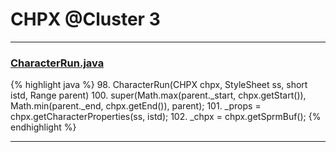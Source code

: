 # CHPX @Cluster 3

***

### [CharacterRun.java](https://searchcode.com/codesearch/view/97384484/)
{% highlight java %}
98. CharacterRun(CHPX chpx, StyleSheet ss, short istd, Range parent)
100.   super(Math.max(parent._start, chpx.getStart()), Math.min(parent._end, chpx.getEnd()), parent);
101.   _props = chpx.getCharacterProperties(ss, istd);
102.   _chpx = chpx.getSprmBuf();
{% endhighlight %}

***

